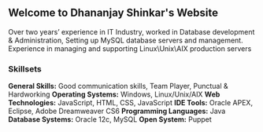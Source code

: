 ## Welcome to Dhananjay Shinkar's Website

Over two years’ experience in IT Industry, worked in Database development & Administration, Setting up MySQL database servers and management. Experience in managing and supporting Linux\Unix\AIX production servers

### Skillsets

**General Skills:**   			Good communication skills, Team Player, Punctual & Hardworking
**Operating Systems:**		  Windows, Linux/Unix/AIX
**Web Technologies:**       JavaScript, HTML, CSS, JavaScript
**IDE Tools:** 			        Oracle APEX, Eclipse, Adobe Dreamweaver CS6 
**Programming Languages:** 	Java
**Database Systems:**		    Oracle 12c, MySQL
**Open System:** 			      Puppet

